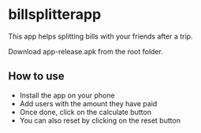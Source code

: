 # billsplitterapp

This app helps splitting bills with your friends after a trip.

Download app-release.apk from the root folder.

## How to use
 - Install the app on your phone
 - Add users with the amount they have paid
 - Once done, click on the calculate button
 - You can also reset by clicking on the reset button
